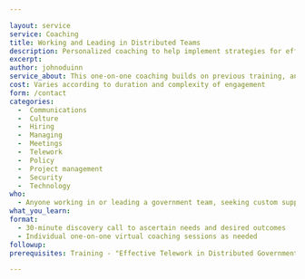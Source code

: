 ```yaml
---

layout: service
service: Coaching
title: Working and Leading in Distributed Teams
description: Personalized coaching to help implement strategies for effective distributed government teams
excerpt: 
author: johnoduinn
service_about: This one-on-one coaching builds on previous training, and will help you with any agency specific implementation questions you might encounter while building effective distributed (remote / teleworking) teams. From team culture and communication issues to policy and operational headaches, we provide personalized support to help you overcome challenges and empower happy and productive teleworking teams.
cost: Varies according to duration and complexity of engagement
form: /contact
categories:
  -  Communications
  -  Culture
  -  Hiring
  -  Managing
  -  Meetings
  -  Telework
  -  Policy
  -  Project management
  -  Security
  -  Technology
who:
  - Anyone working in or leading a government team, seeking custom support with strategies and best practices for remote / telework
what_you_learn:
format:
  - 30-minute discovery call to ascertain needs and desired outcomes
  - Individual one-on-one virtual coaching sessions as needed
followup:
prerequisites: Training - "Effective Telework in Distributed Government Teams"

---
```

